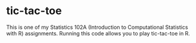 # tic-tac-toe
This is one of my Statistics 102A (Introduction to Computational Statistics with R) assignments. 
Running this code allows you to play tic-tac-toe in R.
